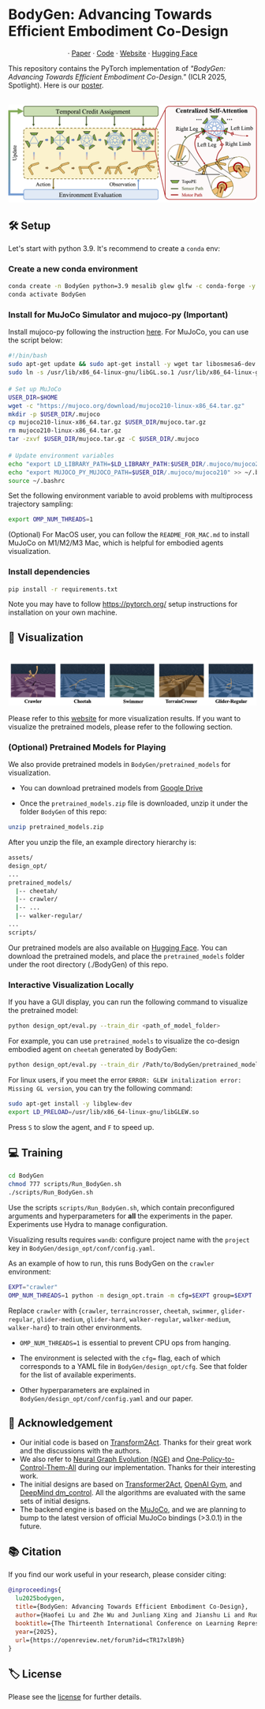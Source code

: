 # BodyGen: Advancing Towards Efficient Embodiment Co-Design

<p align="center">
·
<a href="https://openreview.net/pdf?id=cTR17xl89h">Paper</a>
·
<a href="https://github.com/GenesisOrigin/BodyGen">Code</a>
·
<a href="https://genesisorigin.github.io">Website</a>
·
<a href="https://huggingface.co/Josh00/BodyGen">Hugging Face</a>
</p>

This repository contains the PyTorch implementation of *"BodyGen: Advancing Towards Efficient Embodiment Co-Design."* (ICLR 2025, Spotlight). Here is our [poster](https://x.com/josh00_lu/status/1911402125818548569).

<p align="center">
    <br>
    <img src="figures/framework.png"/>
    <br>
<p>

## 🛠️ Setup
Let's start with python 3.9. It's recommend to create a `conda` env:

### Create a new conda environment 
```bash
conda create -n BodyGen python=3.9 mesalib glew glfw -c conda-forge -y
conda activate BodyGen
```

### Install for MuJoCo Simulator and mujoco-py (Important)
Install mujoco-py following the instruction [here](https://github.com/openai/mujoco-py#install-mujoco). For MuJoCo, you can use the script below:

```bash
#!/bin/bash
sudo apt-get update && sudo apt-get install -y wget tar libosmesa6-dev libglew-dev libgl1-mesa-glx libglfw3 patchelf cmake
sudo ln -s /usr/lib/x86_64-linux-gnu/libGL.so.1 /usr/lib/x86_64-linux-gnu/libGL.so

# Set up MuJoCo
USER_DIR=$HOME
wget -c "https://mujoco.org/download/mujoco210-linux-x86_64.tar.gz"
mkdir -p $USER_DIR/.mujoco
cp mujoco210-linux-x86_64.tar.gz $USER_DIR/mujoco.tar.gz
rm mujoco210-linux-x86_64.tar.gz
tar -zxvf $USER_DIR/mujoco.tar.gz -C $USER_DIR/.mujoco

# Update environment variables
echo "export LD_LIBRARY_PATH=$LD_LIBRARY_PATH:$USER_DIR/.mujoco/mujoco210/bin" >> ~/.bashrc
echo "export MUJOCO_PY_MUJOCO_PATH=$USER_DIR/.mujoco/mujoco210" >> ~/.bashrc
source ~/.bashrc
```

Set the following environment variable to avoid problems with multiprocess trajectory sampling:
```bash
export OMP_NUM_THREADS=1
```

(Optional) For MacOS user, you can follow the `README_FOR_MAC.md` to install MuJoCo on M1/M2/M3 Mac, which is helpful for embodied agents visualization.

### Install dependencies
```bash
pip install -r requirements.txt
```

Note you may have to follow https://pytorch.org/ setup instructions for installation on your own machine.

## 👀 Visualization

<p align="center">
    <br>
    <img src="figures/visualization.png"/>
    <br>
<p>

Please refer to this [website](https://genesisorigin.github.io) for more visualization results. If you want to visualize the pretrained models, please refer to the following section.

### (Optional) Pretrained Models for Playing
We also provide pretrained models in `BodyGen/pretrained_models` for visualization. 

* You can download pretrained models from [Google Drive](https://drive.google.com/file/d/1TYRl8FI8TWEkXr1wYGOsW0au--GUBnce/view?usp=sharing)

* Once the `pretrained_models.zip` file is downloaded, unzip it under the folder `BodyGen` of this repo:
```bash
unzip pretrained_models.zip
```

After you unzip the file, an example directory hierarchy is:
```bash
assets/
design_opt/
...
pretrained_models/
  |-- cheetah/
  |-- crawler/
  |-- ...
  |-- walker-regular/
...
scripts/
```
Our pretrained models are also available on [Hugging Face](https://huggingface.co/Josh00/BodyGen). You can download the pretrained models, and place the `pretrained_models` folder under the root directory (./BodyGen) of this repo.

### Interactive Visualization Locally

If you have a GUI display, you can run the following command to visualize the pretrained model:
```bash
python design_opt/eval.py --train_dir <path_of_model_folder>
```

For example, you can use `pretrained_models` to visualize the co-design embodied agent on `cheetah` generated by BodyGen:
```bash
python design_opt/eval.py --train_dir /Path/to/BodyGen/pretrained_models/cheetah
```

For linux users, if you meet the error `ERROR: GLEW initalization error: Missing GL version`, you can try the following command:
```bash
sudo apt-get install -y libglew-dev
export LD_PRELOAD=/usr/lib/x86_64-linux-gnu/libGLEW.so
```

Press `S` to slow the agent, and `F` to speed up. 

## 💻 Training
```bash
cd BodyGen
chmod 777 scripts/Run_BodyGen.sh
./scripts/Run_BodyGen.sh
```
Use the scripts `scripts/Run_BodyGen.sh`, which contain preconfigured arguments and hyperparameters for **all** the experiments in the paper.  Experiments use Hydra to manage configuration.

Visualizing results requires `wandb`: configure project name with the `project` key in `BodyGen/design_opt/conf/config.yaml`.

As an example of how to run, this runs BodyGen on the `crawler` environment:

```bash
EXPT="crawler"
OMP_NUM_THREADS=1 python -m design_opt.train -m cfg=$EXPT group=$EXPT
```

Replace `crawler` with {`crawler`, `terraincrosser`, `cheetah`, `swimmer`, `glider-regular`, `glider-medium`, `glider-hard`, `walker-regular`, `walker-medium`, `walker-hard`} to train other environments.

- `OMP_NUM_THREADS=1` is essential to prevent CPU ops from hanging.

- The environment is selected with the `cfg=` flag, each of which corresponds to a YAML file in `BodyGen/design_opt/cfg`. See that folder
for the list of available experiments.

- Other hyperparameters are explained in `BodyGen/design_opt/conf/config.yaml` and our paper.

## 🙏 Acknowledgement
* Our initial code is based on [Transform2Act](https://github.com/Khrylx/Transform2Act). Thanks for their great work and the discussions with the authors.
* We also refer to [Neural Graph Evolution (NGE)](https://github.com/WilsonWangTHU/neural_graph_evolution) and [One-Policy-to-Control-Them-All](https://github.com/huangwl18/modular-rl) during our implementation. Thanks for their interesting work.
* The initial designs are based on [Transformer2Act](https://github.com/Khrylx/Transform2Act), [OpenAI Gym](https://github.com/openai/gym), and [DeepMind dm_control](https://github.com/google-deepmind/dm_control). All the algorithms are evaluated with the same sets of initial designs.
* The backend engine is based on the [MuJoCo](https://github.com/google-deepmind/mujoco), and we are planning to bump to the latest version of official MuJoCo bindings (>3.0.1) in the future.

## 📚 Citation
If you find our work useful in your research, please consider citing:
```bibtex
@inproceedings{
  lu2025bodygen,
  title={BodyGen: Advancing Towards Efficient Embodiment Co-Design},
  author={Haofei Lu and Zhe Wu and Junliang Xing and Jianshu Li and Ruoyu Li and Zhe Li and Yuanchun Shi},
  booktitle={The Thirteenth International Conference on Learning Representations},
  year={2025},
  url={https://openreview.net/forum?id=cTR17xl89h}
}
```

## 🏷️ License
Please see the [license](LICENSE) for further details.

